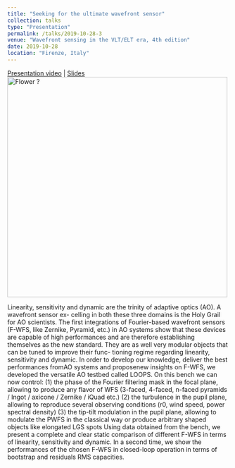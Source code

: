 ```yaml
---
title: "Seeking for the ultimate wavefront sensor"
collection: talks
type: "Presentation"
permalink: /talks/2019-10-28-3
venue: "Wavefront sensing in the VLT/ELT era, 4th edition"
date: 2019-10-28
location: "Firenze, Italy"
---
```


[Presentation video](https://www.youtube.com/watch?v=LYOIZS731-8) \| [Slides](/files/slides1.pdf)
<br>
<img src="https://indico.ict.inaf.it/event/840/images/631-group_photo_20191029_170140.jpg" alt="Flower ?" width="500"/>

 Linearity, sensitivity and dynamic are the trinity of adaptive optics (AO). A wavefront sensor ex- celling in both these three domains is the Holy Grail for AO scientists. The first integrations of Fourier-based wavefront sensors (F-WFS, like Zernike, Pyramid, etc.) in AO systems show that these devices are capable of high performances and are therefore establishing themselves as the new standard. They are as well very modular objects that can be tuned to improve their func- tioning regime regarding linearity, sensitivity and dynamic. In order to develop our knowledge, deliver the best performances fromAO systems and proposenew insights on F-WFS, we developed the versatile AO testbed called LOOPS. On this bench we can now control: (1) the phase of the Fourier filtering mask in the focal plane, allowing to produce any flavor of WFS (3-faced, 4-faced, n-faced pyramids / Ingot / axicone / Zernike / iQuad etc.) (2) the turbulence in the pupil plane, allowing to reproduce several observing conditions (r0, wind speed, power spectral density) (3) the tip-tilt modulation in the pupil plane, allowing to modulate the PWFS in the classical way or produce arbitrary shaped objects like elongated LGS spots Using data obtained from the bench, we present a complete and clear static comparison of different F-WFS in terms of linearity, sensitivity and dynamic. In a second time, we show the performances of the chosen F-WFS in closed-loop operation in terms of bootstrap and residuals RMS capacities.

